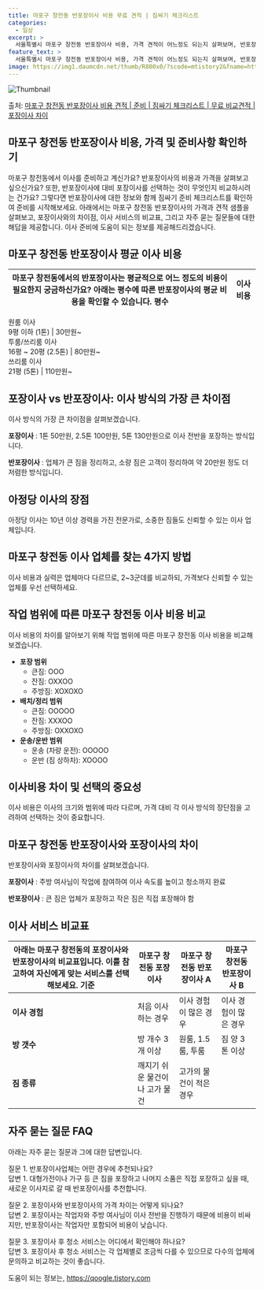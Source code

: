 ```yaml
---
title: 마포구 창전동 반포장이사 비용 무료 견적 | 짐싸기 체크리스트
categories:
  - 일상
excerpt: >
  서울특별시 마포구 창전동 반포장이사 비용, 가격 견적이 어느정도 되는지 살펴보며, 반포장이사를 준비함에 있어 짐싸기 준비 체크리스트가 무엇인지 보겠습니다. 마지막으로 포장이사와 차이점을 통해 무료 비교견적으로 어떤 것이 더 합리적인 선택인지 공유 드립니다.마포구 창전동 포장이사 견적 샘플 보기 👈 클릭마포구 창전동 포장이사 가격 살펴보기 👈 클릭마포구 창전동 반포장이사 평균 이사 비용평수마포구 창전동 평균 이사 비용원룸 이사9평 이하 (1톤)30만원~투룸/쓰리룸 이사16평 ~ 20평 (2.5톤)80만원~쓰리룸 이사21평 (5톤) ~110만원~우리집 무료 이사견적 받기 👈 클릭포장 vs 반포장: 이사 방식의 가장 큰 차이점포장이사는 이사 전반을 담당하고, 반포장이사는 일부 짐 정리를 고객이 하기 때문..
feature_text: >
  서울특별시 마포구 창전동 반포장이사 비용, 가격 견적이 어느정도 되는지 살펴보며, 반포장이사를 준비함에 있어 짐싸기 준비 체크리스트가 무엇인지 보겠습니다. 마지막으로 포장이사와 차이점을 통해 무료 비교견적으로 어떤 것이 더 합리적인 선택인지 공유 드립니다.마포구 창전동 포장이사 견적 샘플 보기 👈 클릭마포구 창전동 포장이사 가격 살펴보기 👈 클릭마포구 창전동 반포장이사 평균 이사 비용평수마포구 창전동 평균 이사 비용원룸 이사9평 이하 (1톤)30만원~투룸/쓰리룸 이사16평 ~ 20평 (2.5톤)80만원~쓰리룸 이사21평 (5톤) ~110만원~우리집 무료 이사견적 받기 👈 클릭포장 vs 반포장: 이사 방식의 가장 큰 차이점포장이사는 이사 전반을 담당하고, 반포장이사는 일부 짐 정리를 고객이 하기 때문..
image: https://img1.daumcdn.net/thumb/R800x0/?scode=mtistory2&fname=https%3A%2F%2Fblog.kakaocdn.net%2Fdn%2F3FIHm%2FbtsHeXNCYde%2FBUOatKO0QoHdY3BNveEsw0%2Fimg.webp
---
```


![Thumbnail](https://img1.daumcdn.net/thumb/R800x0/?scode=mtistory2&fname=https%3A%2F%2Fblog.kakaocdn.net%2Fdn%2F3FIHm%2FbtsHeXNCYde%2FBUOatKO0QoHdY3BNveEsw0%2Fimg.webp)

<p>출처: <a href="https://qoogle.tistory.com/9904" rel="dofollow">마포구 창전동 반포장이사 비용 견적 | 준비 | 짐싸기 체크리스트 | 무료 비교견적 | 포장이사 차이</a> </p>

## 마포구 창전동 반포장이사 비용, 가격 및 준비사항 확인하기



마포구 창전동에서 이사를 준비하고 계신가요? 반포장이사의 비용과 가격을 살펴보고 싶으신가요? 또한, 반포장이사에 대비 포장이사를 선택하는
것이 무엇인지 비교하시려는 건가요? 그렇다면 반포장이사에 대한 정보와 함께 짐싸기 준비 체크리스트를 확인하여 준비를 시작해보세요. 아래에서는
마포구 창전동 반포장이사의 가격과 견적 샘플을 살펴보고, 포장이사와의 차이점, 이사 서비스의 비교표, 그리고 자주 묻는 질문들에 대한 해답을
제공합니다. 이사 준비에 도움이 되는 정보를 제공해드리겠습니다.



## 마포구 창전동 반포장이사 평균 이사 비용



마포구 창전동에서의 반포장이사는 평균적으로 어느 정도의 비용이 필요한지 궁금하신가요? 아래는 평수에 따른 반포장이사의 평균 비용을 확인할 수 있습니다.  **평수** | **이사 비용**  
---|---  
원룸 이사  
9평 이하 (1톤) | 30만원~  
투룸/쓰리룸 이사  
16평 ~ 20평 (2.5톤) | 80만원~  
쓰리룸 이사  
21평 (5톤) | 110만원~  
  


## 포장이사 vs 반포장이사: 이사 방식의 가장 큰 차이점

이사 방식의 가장 큰 차이점을 살펴보겠습니다.

**포장이사** : 1톤 50만원, 2.5톤 100만원, 5톤 130만원으로 이사 전반을 포장하는 방식입니다.

**반포장이사** : 업체가 큰 짐을 정리하고, 소량 짐은 고객이 정리하여 약 20만원 정도 더 저렴한 방식입니다.



## 아정당 이사의 장점

아정당 이사는 10년 이상 경력을 가진 전문가로, 소중한 짐들도 신뢰할 수 있는 이사 업체입니다.



## 마포구 창전동 이사 업체를 찾는 4가지 방법

이사 비용과 실력은 업체마다 다르므로, 2~3군데를 비교하되, 가격보다 신뢰할 수 있는 업체를 우선 선택하세요.



## 작업 범위에 따른 마포구 창전동 이사 비용 비교



이사 비용의 차이를 알아보기 위해 작업 범위에 따른 마포구 창전동 이사 비용을 비교해보겠습니다.

  * **포장 범위**
    * 큰짐: OOO
    * 잔짐: OXXOO
    * 주방짐: XOXOXO
  * **배치/정리 범위**
    * 큰짐: OOOOO
    * 잔짐: XXXOO
    * 주방짐: OXXOXO
  * **운송/운반 범위**
    * 운송 (차량 운전): OOOOO
    * 운반 (짐 상하차): XOOOO



## 이사비용 차이 및 선택의 중요성

이사 비용은 이사의 크기와 범위에 따라 다르며, 가격 대비 각 이사 방식의 장단점을 고려하여 선택하는 것이 중요합니다.



## 마포구 창전동 반포장이사와 포장이사의 차이

반포장이사와 포장이사의 차이를 살펴보겠습니다.

**포장이사** : 주방 여사님이 작업에 참여하여 이사 속도를 높이고 청소까지 완료

**반포장이사** : 큰 짐은 업체가 포장하고 작은 짐은 직접 포장해야 함



## 이사 서비스 비교표



아래는 마포구 창전동의 포장이사와 반포장이사의 비교표입니다. 이를 참고하여 자신에게 맞는 서비스를 선택해보세요.  **기준** | **마포구 창전동 포장이사** | **마포구 창전동 반포장이사 A** | **마포구 창전동 반포장이사 B**  
---|---|---|---  
**이사 경험** | 처음 이사하는 경우 | 이사 경험이 많은 경우 | 이사 경험이 많은 경우  
**방 갯수** | 방 개수 3개 이상 | 원룸, 1.5룸, 투룸 | 짐 양 3톤 이상  
**짐 종류** | 깨지기 쉬운 물건이나 고가 물건 | 고가의 물건이 적은 경우 |    
  


## 자주 묻는 질문 FAQ



아래는 자주 묻는 질문과 그에 대한 답변입니다.

질문 1. 반포장이사업체는 어떤 경우에 추천되나요?  
답변 1. 대형가전이나 가구 등 큰 짐을 포장하고 나머지 소품은 직접 포장하고 싶을 때, 새로운 이사지로 갈 때 반포장이사를 추천합니다.

질문 2. 포장이사와 반포장이사의 가격 차이는 어떻게 되나요?  
답변 2. 포장이사는 작업자와 주방 여사님이 이사 전반을 진행하기 때문에 비용이 비싸지만, 반포장이사는 작업자만 포함되어 비용이 낮습니다.

질문 3. 포장이사 후 청소 서비스는 어디에서 확인해야 하나요?  
답변 3. 포장이사 후 청소 서비스는 각 업체별로 조금씩 다를 수 있으므로 다수의 업체에 문의하고 비교하는 것이 좋습니다.





 

도움이 되는 정보는, <a href="https://qoogle.tistory.com" rel="dofollow">https://qoogle.tistory.com</a>


